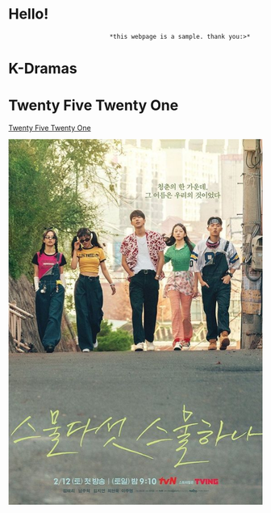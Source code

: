 # Hello!

                                *this webpage is a sample. thank you:>*

# K-Dramas 




# Twenty Five Twenty One




[Twenty Five Twenty One ](https://youtu.be/AmGzJQuQtjY)






![alt text](1efa6220bcf7e911cffe1dff06d3ade7.jpg)
